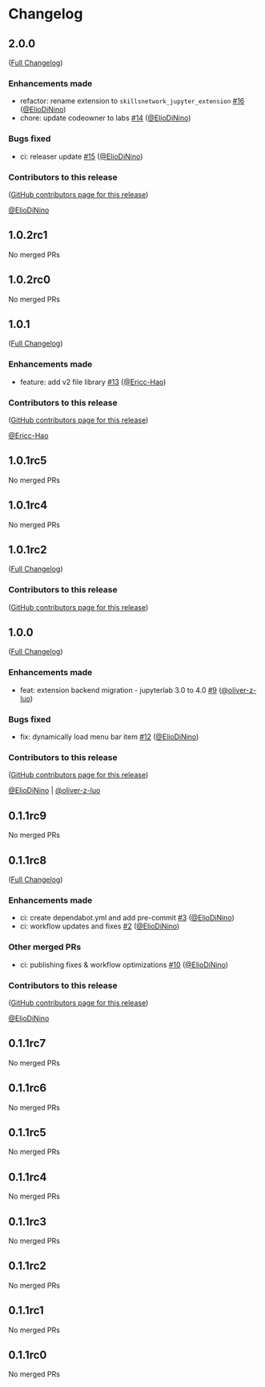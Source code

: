 # Changelog

<!-- <START NEW CHANGELOG ENTRY> -->

## 2.0.0

([Full Changelog](https://github.com/ibm-skills-network/skillsnetwork-jupyter-extension/compare/v1.0.1...446ad4f204aeaf2214e8bf719efae157eb2d3554))

### Enhancements made

- refactor: rename extension to `skillsnetwork_jupyter_extension` [#16](https://github.com/ibm-skills-network/skillsnetwork-jupyter-extension/pull/16) ([@ElioDiNino](https://github.com/ElioDiNino))
- chore: update codeowner to labs [#14](https://github.com/ibm-skills-network/skillsnetwork-jupyter-extension/pull/14) ([@ElioDiNino](https://github.com/ElioDiNino))

### Bugs fixed

- ci: releaser update [#15](https://github.com/ibm-skills-network/skillsnetwork-jupyter-extension/pull/15) ([@ElioDiNino](https://github.com/ElioDiNino))

### Contributors to this release

([GitHub contributors page for this release](https://github.com/ibm-skills-network/skillsnetwork-jupyter-extension/graphs/contributors?from=2024-02-26&to=2024-03-08&type=c))

[@ElioDiNino](https://github.com/search?q=repo%3Aibm-skills-network%2Fskillsnetwork-jupyter-extension+involves%3AElioDiNino+updated%3A2024-02-26..2024-03-08&type=Issues)

<!-- <END NEW CHANGELOG ENTRY> -->

## 1.0.2rc1

No merged PRs

## 1.0.2rc0

No merged PRs

## 1.0.1

([Full Changelog](https://github.com/ibm-skills-network/skillsnetwork-jupyter-extension/compare/v1.0.1rc2...2bc4f1d76f61a3b85031db9528e451c8372c1404))

### Enhancements made

- feature: add v2 file library [#13](https://github.com/ibm-skills-network/skillsnetwork-jupyter-extension/pull/13) ([@Ericc-Hao](https://github.com/Ericc-Hao))

### Contributors to this release

([GitHub contributors page for this release](https://github.com/ibm-skills-network/skillsnetwork-jupyter-extension/graphs/contributors?from=2024-02-23&to=2024-02-26&type=c))

[@Ericc-Hao](https://github.com/search?q=repo%3Aibm-skills-network%2Fskillsnetwork-jupyter-extension+involves%3AEricc-Hao+updated%3A2024-02-23..2024-02-26&type=Issues)

## 1.0.1rc5

No merged PRs

## 1.0.1rc4

No merged PRs

## 1.0.1rc2

([Full Changelog](https://github.com/ibm-skills-network/skillsnetwork-jupyter-extension/compare/v1.0.0))

### Contributors to this release

([GitHub contributors page for this release](https://github.com/ibm-skills-network/skillsnetwork-jupyter-extension/graphs/contributors?from=2024-02-08&to=2024-02-23&type=c))

## 1.0.0

([Full Changelog](https://github.com/ibm-skills-network/skillsnetwork-jupyter-extension/compare/v0.1.1rc8...c8d6cbfee29497eb056cead1ab1979c45c80e194))

### Enhancements made

- feat: extension backend migration - jupyterlab 3.0 to 4.0 [#9](https://github.com/ibm-skills-network/skillsnetwork-jupyter-extension/pull/9) ([@oliver-z-luo](https://github.com/oliver-z-luo))

### Bugs fixed

- fix: dynamically load menu bar item [#12](https://github.com/ibm-skills-network/skillsnetwork-jupyter-extension/pull/12) ([@ElioDiNino](https://github.com/ElioDiNino))

### Contributors to this release

([GitHub contributors page for this release](https://github.com/ibm-skills-network/skillsnetwork-jupyter-extension/graphs/contributors?from=2024-02-07&to=2024-02-08&type=c))

[@ElioDiNino](https://github.com/search?q=repo%3Aibm-skills-network%2Fskillsnetwork-jupyter-extension+involves%3AElioDiNino+updated%3A2024-02-07..2024-02-08&type=Issues) | [@oliver-z-luo](https://github.com/search?q=repo%3Aibm-skills-network%2Fskillsnetwork-jupyter-extension+involves%3Aoliver-z-luo+updated%3A2024-02-07..2024-02-08&type=Issues)

## 0.1.1rc9

No merged PRs

## 0.1.1rc8

([Full Changelog](https://github.com/ibm-skills-network/skillsnetwork-jupyter-extension/compare/6dc4ab97f14f20c8bde3cb7a3fea700f173ef3b7...e19194dfff5c270859dc1bb1566c82630f2b3186))

### Enhancements made

- ci: create dependabot.yml and add pre-commit [#3](https://github.com/ibm-skills-network/skillsnetwork-jupyter-extension/pull/3) ([@ElioDiNino](https://github.com/ElioDiNino))
- ci: workflow updates and fixes [#2](https://github.com/ibm-skills-network/skillsnetwork-jupyter-extension/pull/2) ([@ElioDiNino](https://github.com/ElioDiNino))

### Other merged PRs

- ci: publishing fixes & workflow optimizations [#10](https://github.com/ibm-skills-network/skillsnetwork-jupyter-extension/pull/10) ([@ElioDiNino](https://github.com/ElioDiNino))

### Contributors to this release

([GitHub contributors page for this release](https://github.com/ibm-skills-network/skillsnetwork-jupyter-extension/graphs/contributors?from=2024-02-02&to=2024-02-07&type=c))

[@ElioDiNino](https://github.com/search?q=repo%3Aibm-skills-network%2Fskillsnetwork-jupyter-extension+involves%3AElioDiNino+updated%3A2024-02-02..2024-02-07&type=Issues)

## 0.1.1rc7

No merged PRs

## 0.1.1rc6

No merged PRs

## 0.1.1rc5

No merged PRs

## 0.1.1rc4

No merged PRs

## 0.1.1rc3

No merged PRs

## 0.1.1rc2

No merged PRs

## 0.1.1rc1

No merged PRs

## 0.1.1rc0

No merged PRs
